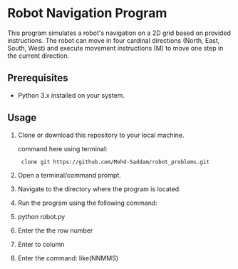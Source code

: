 # Robot Navigation Program

This program simulates a robot's navigation on a 2D grid based on provided instructions. The robot can move in four cardinal directions (North, East, South, West) and execute movement instructions (M) to move one step in the current direction.

## Prerequisites

- Python 3.x installed on your system.

## Usage

1. Clone or download this repository to your local machine.
    
    command here using terminal: 

        clone git https://github.com/Mohd-Saddam/robot_problems.git

2. Open a terminal/command prompt.

3. Navigate to the directory where the program is located.

4. Run the program using the following command:

5. python robot.py

6. Enter the the row number

7. Enter to column

8. Enter the command: like(NNMMS)